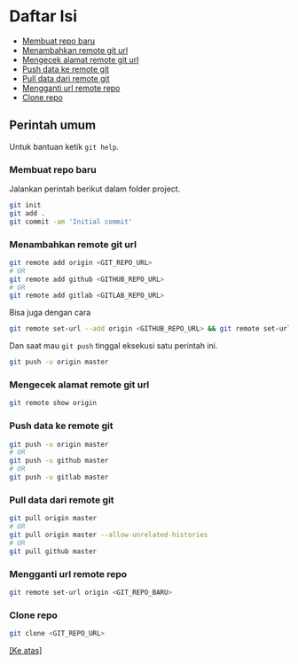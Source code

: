 # <a name="top"></a>Daftar Isi

- [Membuat repo baru](#membuat-repo-baru)
- [Menambahkan remote git url](#menambahkan-remote-git-url)
- [Mengecek alamat remote git url](#mengecek-alamat-repo-git-url)
- [Push data ke remote git](#push-data-ke-remote-git)
- [Pull data dari remote git](#pull-data-dari-remote-git)
- [Mengganti url remote repo](#mengganti-url-remote-repo)
- [Clone repo](#clone-repo)

## Perintah umum
Untuk bantuan ketik `git help`.

### <a name="membuat-repo-baru"></a>Membuat repo baru
Jalankan perintah berikut dalam folder project.
```bash
git init
git add .
git commit -am 'Initial commit'
```

### <a name="menambahkan-remote-git-url"></a>Menambahkan remote git url
```bash
git remote add origin <GIT_REPO_URL>
# OR
git remote add github <GITHUB_REPO_URL>
# OR
git remote add gitlab <GITLAB_REPO_URL>
```

Bisa juga dengan cara
```bash
git remote set-url --add origin <GITHUB_REPO_URL> && git remote set-url --add origin <GITLAB_REPO_URL>
```
Dan saat mau `git push` tinggal eksekusi satu perintah ini.
```bash
git push -u origin master
```

### <a name="mengecek-alamat-repo-git-url"></a>Mengecek alamat remote git url
```bash
git remote show origin
```

### <a name="push-data-ke-remote-git"></a>Push data ke remote git
```bash
git push -u origin master
# OR
git push -u github master
# OR
git push -u gitlab master
```

### <a name="pull-data-dari-remote-git"></a>Pull data dari remote git
```bash
git pull origin master
# OR
git pull origin master --allow-unrelated-histories
# OR
git pull github master
```

### <a name="mengganti-url-remote-repo"></a>Mengganti url remote repo
```bash
git remote set-url origin <GIT_REPO_BARU>
```

### <a name="clone-repo"></a>Clone repo
```bash
git clone <GIT_REPO_URL>
```

[[Ke atas]](#top)
